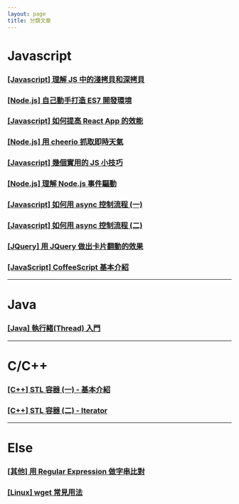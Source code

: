 ```yaml
---
layout: page
title: 分類文章
---
```


# Javascript

### [[Javascript] 理解 JS 中的淺拷貝和深拷貝](../2016/09/20/shallow-vs-deep-copy/)

### [[Node.js] 自己動手打造 ES7 開發環境](../2016/09/04/es7-environment/)

### [[Javascript] 如何提高 React App 的效能](../2016/07/25/react-optimization/)

### [[Node.js] 用 cheerio 抓取即時天氣](../2016/06/07/cheerio-weather/)

### [[Javascript] 幾個實用的 JS 小技巧](../2016/07/16/JS-tips/)

### [[Node.js] 理解 Node.js 事件驅動](../2016/06/16/nodejs-async/)

### [[Javascript] 如何用 async 控制流程 (一)](../2016/05/31/async/)

### [[Javascript] 如何用 async 控制流程 (二)](../2016/06/01/async2/)

### [[JQuery] 用 JQuery 做出卡片翻動的效果](../2016/06/06/jquery-flip/)

### [[JavaScript] CoffeeScript 基本介紹](../2016/06/04/coffeeScript/)

---

# Java

### [[Java] 執行緒(Thread) 入門](../2016/06/10/Java-Thread/)

---

# C/C++

### [[C++] STL 容器 (一) - 基本介紹](../2016/06/06/STL1/)

### [[C++] STL 容器 (二) - Iterator](../2016/06/06/STL2/)

---

# Else

### [[其他] 用 Regular Expression 做字串比對](../2016/06/23/regex/)

### [[Linux] wget 常見用法](../2016/06/15/wget/)

